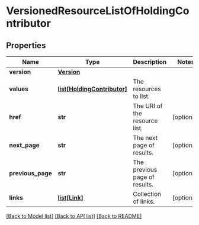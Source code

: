 # VersionedResourceListOfHoldingContributor


## Properties
Name | Type | Description | Notes
------------ | ------------- | ------------- | -------------
**version** | [**Version**](Version.md) |  | 
**values** | [**list[HoldingContributor]**](HoldingContributor.md) | The resources to list. | 
**href** | **str** | The URI of the resource list. | [optional] 
**next_page** | **str** | The next page of results. | [optional] 
**previous_page** | **str** | The previous page of results. | [optional] 
**links** | [**list[Link]**](Link.md) | Collection of links. | [optional] 

[[Back to Model list]](../README.md#documentation-for-models) [[Back to API list]](../README.md#documentation-for-api-endpoints) [[Back to README]](../README.md)


